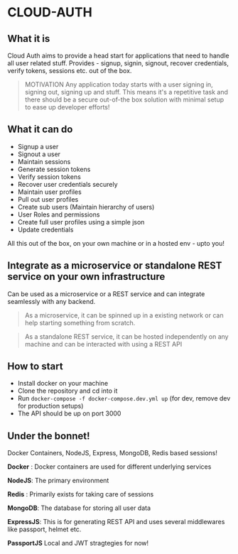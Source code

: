 # CLOUD-AUTH

## What it is

Cloud Auth aims to provide a head start for applications that need to handle all user related stuff. Provides - signup, signin, signout, recover credentials, verify tokens, sessions etc. out of the box.

> MOTIVATION
> Any application today starts with a user signing in, signing out, signing up and stuff. This means it's a repetitive task and there should be a secure out-of-the box solution with minimal setup to ease up developer efforts!

## What it can do

- Signup a user
- Signout a user
- Maintain sessions
- Generate session tokens
- Verify session tokens
- Recover user credentials securely
- Maintain user profiles
- Pull out user profiles
- Create sub users (Maintain hierarchy of users)
- User Roles and permissions
- Create full user profiles using a simple json
- Update credentials

All this out of the box, on your own machine or in a hosted env - upto you!

## Integrate as a microservice or standalone REST service on your own infrastructure

Can be used as a microservice or a REST service and can integrate seamlessly with any backend.

> As a microservice, it can be spinned up in a existing network or can help starting something from scratch.

> As a standalone REST service, it can be hosted independently on any machine and can be interacted with using a REST API

## How to start

- Install docker on your machine
- Clone the repository and cd into it
- Run `docker-compose -f docker-compose.dev.yml up` (for dev, remove dev for production setups)
- The API should be up on port 3000

## Under the bonnet!

Docker Containers, NodeJS, Express, MongoDB, Redis based sessions!

**Docker** : Docker containers are used for different underlying services

**NodeJS**: The primary environment

**Redis** : Primarily exists for taking care of sessions

**MongoDB**: The database for storing all user data

**ExpressJS**: This is for generating REST API and uses several middlewares like passport, helmet etc.

**PassportJS** Local and JWT stragtegies for now!
